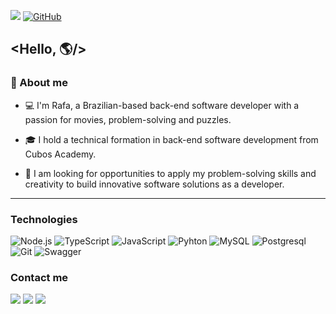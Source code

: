 ![](https://komarev.com/ghpvc/?username=rafasantosbzr&color=006bed)
[![GitHub](https://img.shields.io/github/followers/rafasantosbzr?label=follow&style=social)](https://github.com/rafasantosbzr)

## <Hello, 🌎/>

<h3>👤 About me</h3>
<p align="left"> 

- 💻 I'm Rafa, a Brazilian-based back-end software developer with a passion for movies, problem-solving and puzzles. 

- 🎓 I hold a technical formation in back-end software development from Cubos Academy.
 
- 📢 I am looking for opportunities to apply my problem-solving skills and creativity to build innovative software solutions as a developer.

---
</p>

<h3>Technologies</h3>

![Node.js](https://img.shields.io/badge/node.js-339933?style=for-the-badge&logo=node.js&logoColor=white)
![TypeScript](https://img.shields.io/badge/TypeScript-007ACC?style=for-the-badge&logo=typescript&logoColor=white)
![JavaScript](https://img.shields.io/badge/JavaScript-323330?style=for-the-badge&logo=javascript&logoColor=F7DF1E)
![Pyhton](https://img.shields.io/badge/Python-FFD43B?style=for-the-badge&logo=python&logoColor=blue)
![MySQL](https://img.shields.io/badge/MySQL-005C84?style=for-the-badge&logo=mysql&logoColor=white)
![Postgresql](https://img.shields.io/badge/PostgreSQL-316192?style=for-the-badge&logo=postgresql&logoColor=white)
![Git](https://img.shields.io/badge/GIT-E44C30?style=for-the-badge&logo=git&logoColor=white)
![Swagger](https://img.shields.io/badge/Swagger-85EA2D?style=for-the-badge&logo=Swagger&logoColor=white)

<h3>Contact me</h3>

<a href ="mailto:rafasantosbzr@icloud.com" target="_blank"><img src="https://img.shields.io/badge/iCloud-3693F3?style=for-the-badge&logo=iCloud&logoColor=white" target="_blank"></a>
<a href="https://www.linkedin.com/in/rafael-santos-bezerra" target="_blank"><img src="https://img.shields.io/badge/LinkedIn-0077B5?style=for-the-badge&logo=linkedin&logoColor=white" target="_blank"></a>
<a href ="https://wa.me/5583996212798" target="_blank"><img src="https://img.shields.io/badge/WhatsApp-25D366?style=for-the-badge&logo=whatsapp&logoColor=white" target="_blank"></a>

